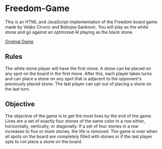 # Freedom-Game
This is an HTML and JavaScript implementation of the Freedom board game made by
Veljko Cirovic and Bebojsa Sankovic. You will play as the white stone and go against
an optimized AI playing as the black stone.

<a href="https://boardgamegeek.com/boardgame/100480/freedom"> Original Game </a>

## Rules
The white stone player will have the first move. A stone can be placed on any spot
on the board in the first move. After this, each player takes turns and can place 
a stone on any spot that is adjacent to the opponent's previously placed stone. The
last player can opt out of placing a stone on the last turn.

## Objective
The objective of the game is to get the most lives by the end of the game. Lives
are a set of exactly four stones of the same color in a row either, horizontally, vertically,
or diagonally. If a set of four stones in a row increases to five or more stones, the life is removed.
The game is over when all spots on the board are completely filled with
stones or if the last player opts to not place a stone on the board.
